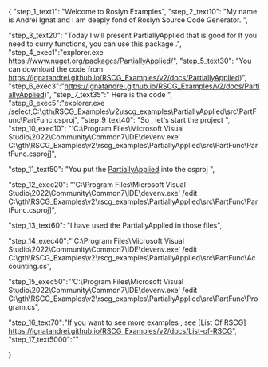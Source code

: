 {
    "step_1_text1": "Welcome to Roslyn Examples",
    "step_2_text10": "My name is Andrei Ignat and I am deeply fond of Roslyn Source Code Generator. ",

"step_3_text20": "Today I will present PartiallyApplied  that is good for If you need to curry functions, you can use this package .",
"step_4_exec1":"explorer.exe https://www.nuget.org/packages/PartiallyApplied/",
"step_5_text30": "You can download the code from https://ignatandrei.github.io/RSCG_Examples/v2/docs/PartiallyApplied)",
"step_6_exec3":"https://ignatandrei.github.io/RSCG_Examples/v2/docs/PartiallyApplied)",
"step_7_text35":" Here is the code ",
"step_8_exec5":"explorer.exe /select,C:\\gth\\RSCG_Examples\\v2\\rscg_examples\\PartiallyApplied\\src\\PartFunc\\PartFunc.csproj",
"step_9_text40": "So , let's start the project ",
"step_10_exec10": "'C:\\Program Files\\Microsoft Visual Studio\\2022\\Community\\Common7\\IDE\\devenv.exe' C:\\gth\\RSCG_Examples\\v2\\rscg_examples\\PartiallyApplied\\src\\PartFunc\\PartFunc.csproj]",

"step_11_text50": "You put the  [PartiallyApplied](https://www.nuget.org/packages/PartiallyApplied/) into the csproj ",

"step_12_exec20": "'C:\\Program Files\\Microsoft Visual Studio\\2022\\Community\\Common7\\IDE\\devenv.exe' /edit C:\\gth\\RSCG_Examples\\v2\\rscg_examples\\PartiallyApplied\\src\\PartFunc\\PartFunc.csproj]",

"step_13_text60": "I have used the PartiallyApplied in those files",


"step_14_exec40":"'C:\\Program Files\\Microsoft Visual Studio\\2022\\Community\\Common7\\IDE\\devenv.exe' /edit C:\\gth\\RSCG_Examples\\v2\\rscg_examples\\PartiallyApplied\\src\\PartFunc\\Accounting.cs",

"step_15_exec50":"'C:\\Program Files\\Microsoft Visual Studio\\2022\\Community\\Common7\\IDE\\devenv.exe' /edit C:\\gth\\RSCG_Examples\\v2\\rscg_examples\\PartiallyApplied\\src\\PartFunc\\Program.cs",

"step_16_text70":"If you want to see more examples , see  [List Of RSCG] https://ignatandrei.github.io/RSCG_Examples/v2/docs/List-of-RSCG",
"step_17_text5000":""

}